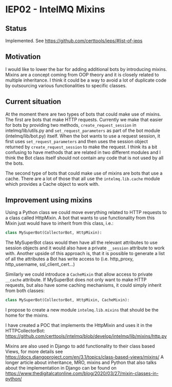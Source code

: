 
# IEP02 - IntelMQ Mixins

## Status

Implemented. See https://github.com/certtools/ieps/#list-of-ieps

## Motivation
I would like to lower the bar for adding additional bots by introducing mixins.
Mixins are a concept coming from OOP theory and it is closely related to
multiple inheritance.
I think it could be a way to avoid a lot of duplicate code by outsourcing
various functionalities to specific classes.

## Current situation

At the moment there are two types of bots that could make use of mixins.
The first are bots that make HTTP requests.
Currently we make that easier for bots by providing two methods,
`create_request_session` in intelmq/lib/utils.py and `set_request_parameters`
as part of the bot module (intelmq/lib/bot.py) itself. When the bot wants to
use a request session, it first uses `set_request_parameters` and then uses the
session object returned by `create_request_session` to make the request. I
think its a bit confusing to have methods that are related in two different
modules and I think the Bot class itself should not contain any code that is
not used by all the bots.

The second type of bots that could make use of mixins are bots that use a
cache. There are a lot of those that all use the `intelmq.lib.cache` module
which provides a Cache object to work with.

## Improvement using mixins

Using a Python class we could move everything related to HTTP requests to a
class called HttpMixin. A bot that wants to use functionality from this Mixin
just would have to inherit from this class, i.e.:
```python
class MySuperBot(CollectorBot, HttpMixin):
```
The MySuperBot class would then have all the relevant attributes to use session
objects and it would also have a private `__session` attribute to work with.
Another upside of this approach is, that it is possible to generate a list of
all the attributes a Bot has write access to (i.e. http_proxy, http_username,
ssl_client_cert...)

Similarly we could introduce a `CacheMixin` that allow access to private
`__cache` attribute. If MySuperBot does not only want to make HTTP requests,
but also have some caching mechanisms, it could simply inherit from both
classes:
```python
class MySuperBot(CollectorBot, HttpMixin, CacheMixin):
```

I propose to create a new module `intelmq.lib.mixins` that should be the home
for the mixins.

I have created a POC that implements the HttpMixin and uses it in the
HTTPCollectorBot:
https://github.com/certtools/intelmq/blob/develop/intelmq/lib/mixins/http.py


Mixins are also used in Django to add functionality to their class based Views,
for more details see https://docs.djangoproject.com/en/3.1/topics/class-based-views/mixins/
A longer article about inheritance, MRO, mixins and Python that also talks
about the implementation in Django can be found on
https://www.thedigitalcatonline.com/blog/2020/03/27/mixin-classes-in-python/

